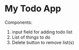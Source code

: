 # My Todo App

Components:
1. input field for adding todo list
2. List of things to do
3. Delete button to remove list(s)